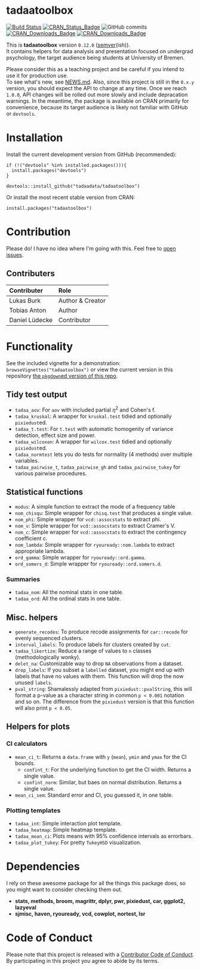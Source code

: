 
<!-- README.md is generated from README.Rmd. Please edit that file -->
tadaatoolbox
============

[![Build Status](https://travis-ci.org/tadaadata/tadaatoolbox.svg)](https://travis-ci.org/tadaadata/tadaatoolbox) [![CRAN\_Status\_Badge](https://www.r-pkg.org/badges/version/tadaatoolbox)](https://cran.r-project.org/package=tadaatoolbox) ![GitHub commits](https://img.shields.io/github/commits-since/tadaadata/tadaatoolbox/0.11.0.svg?maxAge=2592000) [![CRAN\_Downloads\_Badge](https://cranlogs.r-pkg.org/badges/grand-total/tadaatoolbox)](https://cran.r-project.org/package=tadaatoolbox) [![CRAN\_Downloads\_Badge](https://cranlogs.r-pkg.org/badges/tadaatoolbox)](https://cran.r-project.org/package=tadaatoolbox)

This is **tadaatoolbox** version `0.12.0` ([semver](http://semver.org/)(ish)).<br /> It contains helpers for data analysis and presentation focused on undergrad psychology, the target audience being students at University of Bremen.

Please consider this as a teaching project and be careful if you intend to use it for production use.<br /> To see what's new, see [NEWS.md](https://github.com/tadaadata/tadaatoolbox/blob/master/NEWS.md).
Also, since this project is still in the `0.x.y` version, you should expect the API to change at any time. Once we reach `1.0.0`, API changes will be rolled out more slowly and include depracation warnings. In the meantime, the package is available on CRAN primarily for convenience, because its target audience is likely not familiar with GitHub or `devtools`.

Installation
============

Install the current development version from GitHub (recommended):

    if (!("devtools" %in% installed.packages())){
      install.packages("devtools")
    }

    devtools::install_github("tadaadata/tadaatoolbox")

Or install the most recent stable version from CRAN:

    install.packages("tadaatoolbox")

Contribution
============

Please do! I have no idea where I'm going with this. Feel free to [open issues](https://github.com/tadaadata/tadaatoolbox/issues).

Contributers
------------

| Contributer    | Role             |
|:---------------|:-----------------|
| Lukas Burk     | Author & Creator |
| Tobias Anton   | Author           |
| Daniel Lüdecke | Contributor      |

Functionality
=============

See the included vignette for a demonstration: `browseVignettes("tadaatoolbox")` or view the current version in this repository [the `pkgdown`ed version of this repo](http://tadaatoolbox.tadaa-data.de/).

Tidy test output
----------------

-   `tadaa_aov`: For `aov` with included partial *η*<sup>2</sup> and Cohen's f.
-   `tadaa_kruskal`: A wrapper for `kruskal.test` tidied and optionally `pixiedust`ed.
-   `tadaa_t.test`: For `t.test` with automatic homogenity of variance detection, effect size and power.
-   `tadaa_wilcoxon`: A wrapper for `wilcox.test` tidied and optionally `pixiedust`ed.
-   `tadaa_normtest` lets you do tests for normality (4 methods) over multiple variables.
-   `tadaa_pairwise_t`, `tadaa_pairwise_gh` and `tadaa_pairwise_tukey` for various pairwise procedures.

Statistical functions
---------------------

-   `modus`: A simple function to extract the mode of a frequency table
-   `nom_chisqu`: Simple wrapper for `chisq.test` that produces a single value.
-   `nom_phi`: Simple wrapper for `vcd::assocstats` to extract phi.
-   `nom_v`: Simple wrapper for `vcd::assocstats` to extract Cramer's V.
-   `nom_c`: Simple wrapper for `vcd::assocstats` to extract the contingency coefficient c.
-   `nom_lambda`: Simple wrapper for `ryouready::nom.lambda` to extract appropriate lambda.
-   `ord_gamma`: Simple wrapper for `ryouready::ord.gamma`.
-   `ord_somers_d`: Simple wrapper for `ryouready::ord.somers.d`.

### Summaries

-   `tadaa_nom`: All the nominal stats in one table.
-   `tadaa_ord`: All the ordinal stats in one table.

Misc. helpers
-------------

-   `generate_recodes`: To produce recode assignments for `car::recode` for evenly sequenced clusters.
-   `interval_labels`: To produce labels for clusters created by `cut`.
-   `tadaa_likertize`: Reduce a range of values to `n` classes (methodologically wonky).
-   `delet_na`: Customizable way to drop `NA` observations from a dataset.
-   `drop_labels`: If you subset a `labelled` dataset, you might end up with labels that have no values with them. This function will drop the now unused `labels`.
-   `pval_string`: Shamalessly adapted from `pixiedust::pvalString`, this will format a p-value as a character string in common `p < 0.001` notation and so on. The difference from the `pixiedust` version is that this function will also print `p < 0.05`.

Helpers for plots
-----------------

### CI calculators

-   `mean_ci_t`: Returns a `data.frame` with `y` (`mean`), `ymin` and `ymax` for the CI bounds.
    -   `confint_t`: For the underlying function to get the CI width. Returns a single value.
    -   `confint_norm`: Similar, but baes on normal distribution. Returns a single value.
-   `mean_ci_sem`: Standard error and CI, you guessed it, in one table.

### Plotting templates

-   `tadaa_int`: Simple interaction plot template.
-   `tadaa_heatmap`: Simple heatmap template.
-   `tadaa_mean_ci`: Plots means with 95% confidence intervals as errorbars.
-   `tadaa_plot_tukey`: For pretty `TukeyHSD` visualization.

Dependencies
============

I rely on these awesome package for all the things this package does, so you might want to consider checking them out.

-   **stats, methods, broom, magrittr, dplyr, pwr, pixiedust, car, ggplot2, lazyeval**
-   **sjmisc, haven, ryouready, vcd, cowplot, nortest, lsr**

Code of Conduct
===============

Please note that this project is released with a [Contributor Code of Conduct](CONDUCT.md). By participating in this project you agree to abide by its terms.
